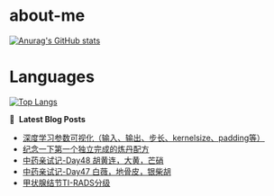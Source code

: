 # about-me
[![Anurag's GitHub stats](https://github-readme-stats.vercel.app/api?username=whitewatercn)](https://github.com/anuraghazra/github-readme-stats)

# Languages
[![Top Langs](https://github-readme-stats.vercel.app/api/top-langs/?username=whitewatercn)](https://github.com/anuraghazra/github-readme-stats)

📕 &nbsp;**Latest Blog Posts**
<!-- BLOG-POST-LIST:START -->
- [深度学习参数可视化（输入、输出、步长、kernelsize、padding等）](https://forum.beginner.center/t/topic/1236/1)
- [纪念一下第一个独立完成的炼丹配方](https://forum.beginner.center/t/topic/1235/1)
- [中药亲试记-Day48 胡黄连，大黄，芒硝](https://forum.beginner.center/t/topic/1234/1)
- [中药亲试记-Day47 白薇，地骨皮，银柴胡](https://forum.beginner.center/t/topic/1233/1)
- [甲状腺结节TI-RADS分级](https://forum.beginner.center/t/topic/1228/1)
<!-- BLOG-POST-LIST:END -->
